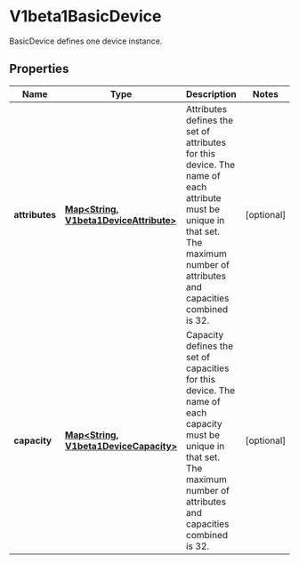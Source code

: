 

# V1beta1BasicDevice

BasicDevice defines one device instance.
## Properties

Name | Type | Description | Notes
------------ | ------------- | ------------- | -------------
**attributes** | [**Map&lt;String, V1beta1DeviceAttribute&gt;**](V1beta1DeviceAttribute.md) | Attributes defines the set of attributes for this device. The name of each attribute must be unique in that set.  The maximum number of attributes and capacities combined is 32. |  [optional]
**capacity** | [**Map&lt;String, V1beta1DeviceCapacity&gt;**](V1beta1DeviceCapacity.md) | Capacity defines the set of capacities for this device. The name of each capacity must be unique in that set.  The maximum number of attributes and capacities combined is 32. |  [optional]



